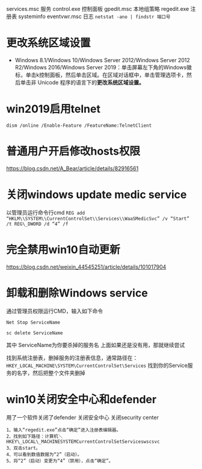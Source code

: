 services.msc 服务
control.exe 控制面板
gpedit.msc  本地组策略
regedit.exe 注册表
systeminfo
eventvwr.msc 日志
`netstat -ano | findstr 端口号`

# **更改系统区域设置**
*   Windows 8.1/Windows 10/Windows Server 2012/Windows Server 2012 R2/Windows 2016/Windows Server 2019：单击屏幕左下角的Windows徽标，单击k控制面板，然后单击区域。在区域对话框中，单击管理选项卡，然后单击非 Unicode 程序的语言下的**更改系统区域设置。**
# win2019启用telnet
`dism /online /Enable-Feature /FeatureName:TelnetClient`
# 普通用户开启修改hosts权限
https://blog.csdn.net/A_Bear/article/details/82916561
# 关闭windows update medic service
以管理员运行命令行cmd
`REG add “HKLM\\SYSTEM\\CurrentControlSet\\Services\\WaaSMedicSvc” /v “Start” /t REG\_DWORD /d “4” /f`
# 完全禁用win10自动更新
https://blog.csdn.net/weixin_44545251/article/details/101017904
# 卸载和删除Windows service
通过管理员权限运行CMD，输入如下命令
```
Net Stop ServiceName

sc delete ServiceName
```
其中 ServiceName为你要杀掉的服务名
上面如果还是没有用，那就继续尝试

找到系统注册表，删掉服务的注册表信息，通常路径在：`HKEY_LOCAL_MACHINE\SYSTEM\CurrentControlSet\Services` 找到你的Service服务的名字，然后把整个文件夹删掉

# win10关闭安全中心和defender
用了一个软件关闭了defender
关闭安全中心
关闭security center
```
1、输入“regedit.exe”点击“确定”进入注册表编辑器。  
2、找到如下路径：计算机＼HKEY\_LOCAL\_MACHINESYSTEMCurrentControlSetServiceswscsvc  
3、双击start。  
4、可以看到数值数据为“2”（启动）。  
5、将“2”（启动）变更为“4”（禁用），点击“确定”。
```

